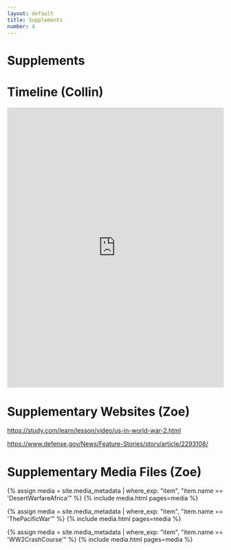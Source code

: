 ```yaml
---
layout: default
title: Supplements
number: 4
---
```


# Supplements

# Timeline (Collin)
<iframe src='https://cdn.knightlab.com/libs/timeline3/latest/embed/index.html?source=1XjYqDW1gQyWjKLDQlfV_sxgxryJiLDOPqz5GazRsTWE&font=Default&lang=en&initial_zoom=2&height=650' width='100%' height='650' webkitallowfullscreen mozallowfullscreen allowfullscreen frameborder='0'></iframe> 

# Supplementary Websites (Zoe)

https://study.com/learn/lesson/video/us-in-world-war-2.html 

https://www.defense.gov/News/Feature-Stories/story/article/2293108/

# Supplementary Media Files (Zoe)

{% assign media = site.media_metadata | where_exp: "item", "item.name == 'DesertWarfareAfrica'" %}
{% include media.html pages=media %}

{% assign media = site.media_metadata | where_exp: "item", "item.name == 'ThePacificWar'" %}
{% include media.html pages=media %}

{% assign media = site.media_metadata | where_exp: "item", "item.name == 'WW2CrashCourse'" %}
{% include media.html pages=media %}
